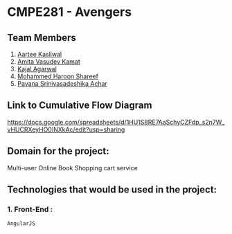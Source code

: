 # CMPE281 - Avengers

## Team Members

1. [Aartee Kasliwal](https://github.com/Aartee)
2. [Amita Vasudev Kamat](https://github.com/amitakamat)
3. [Kajal Agarwal](https://github.com/agarka)
4. [Mohammed Haroon Shareef](https://github.com/mohammedharoon)
5. [Pavana Srinivasadeshika Achar](https://github.com/pavanaachar)

## Link to Cumulative Flow Diagram
https://docs.google.com/spreadsheets/d/1HU1S8RE7AaSchyCZFdp_s2n7W_vHUCRXeyHO0INXkAc/edit?usp=sharing
  
  
## Domain for the project:
Multi-user Online Book Shopping cart service
  
  
## Technologies that would be used in the project:
### 1. Front-End :  
    AngularJS

